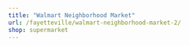 ```yaml
---
title: "Walmart Neighborhood Market"
url: /fayetteville/walmart-neighborhood-market-2/
shop: supermarket
---
```

